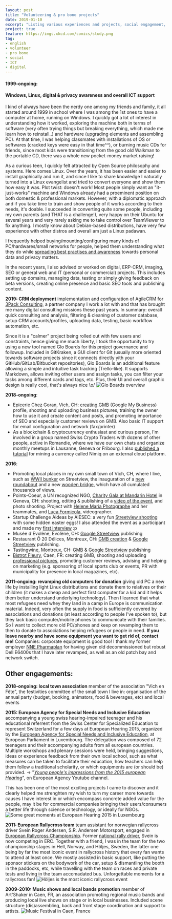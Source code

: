 ```yaml
---
layout: post
title: "Volunteering & pro bono projects"
date: 2019-01-10
excerpt: "Listing various experiences and projects, social engagement, activities, etc"
project: true
feature: https://imgs.xkcd.com/comics/study.png
tag:
- english
- volunteer
- pro bono
- social
- ICT
- digital
---
```


#### 1999-ongoing:
#### Windows, Linux, digital & privacy awareness and overall ICT support

I kind of always have been the nerdy one among my friends and family, it all started around 1999 in school where I was among the 1st ones to have a computer at home, running on Windows. I quickly got a lot of interest in understanding how it worked, exploring the machine both in terms of software (very often trying things but breaking everything, which made me learn how to reinstall..) and hardware (upgrading elements and assembling PC). At that time, I was helping classmates with installations of OS or softwares (cracked keys were easy in that time^^), or burning music CDs for friends, since most kids were transitioning from the good old Walkman to the portable CD, there was a whole new pocket-money market raising!   

As a curious teen, I quickly felt attracted by Open Source philosophy and systems. Here comes Linux. Over the years, it has been easier and easier to install graphically and run it, and since I like to share knowledge I naturally turned into a Linux evangelist and tried to convert everyone and show them how easy it was. Plot twist: doesn't work! Most people simply want an "it-just-works" machine and Windows already had a proeminent position on both domestic & professional markets. However, with a diplomatic approach and if you take time to train and show people of it works according to their needs, it's doable. I succeeded in converting quite some people, including my own parents (and THAT is a challenge!), very happy on their Ubuntu for several years and very rarely asking me to take control over TeamViewer to fix anything. I mostly know about Debian-based distributions, have very few experience with other distros and overall am just a Linux padawan.  

I frequently helped buying/mounting/configuring many kinds of PC/hardwares/small networks for people, helped them understanding what they do while [spreading best practises and awareness](https://medium.com/@Romain_Marchand/hygi�ne-num�rique-protection-donn�es-data-cleaning-r�duction-sources-d8b4984ba755) towards personal data and privacy matters.

In the recent years, I also advised or worked on digital, ERP-CRM, imaging, SEO or general web and IT (personal or commercial) projects. This includes setting up domains, managing data, testing or simply giving feedback on beta versions, creating online presence and basic SEO tools and publishing content.

**2019: CRM deployment**
implementation and configuration of AgileCRM for [3Pack Consulting](https://www.3pack.ch/), a partner company I work a lot with and that has brought me many digital consulting missions these past years. In summary: overall quick consulting and analysis, filtering & cleaning of customer database, setup CRM accounts/profiles, uploading data, testing, basic workflow automation, etc.  

Since it is a "calmer" project being rolled out with few users and constraints, hence giving me much liberty, I took the opportunity to try using a new tool named Glo Boards for this project governance and followup. Included in GitKraken, a GUI client for Git (usually more oriented towards software projects since it connects directly yith your GitHub/GitLab/Bitbucket repositories), Glo Boards is an additional feature allowing a simple and intuitive task tracking (Trello-like). It supports Markdown, allows inviting other users and assign tasks, you can filter your tasks among different cards and tags, etc. Plus, their UI and overall graphic design is really cool, that's always nice \o/
![Glo Boards overview](https://raw.githubusercontent.com/r-m-c-d/rmcd-sandbox/master/img-repo/GloBoards-GitKraken-AgileCRM-implementation.png)

**2018-ongoing**:
- Epicerie Chez Goran, Vich, CH: [creating GMB](https://goo.gl/maps/M7XP1im9uGs) (Google My Business) profile, shooting and uploading business pictures, training the owner how to use it and create content and posts, and promoting importance of SEO and especially customer reviews on GMB.
Also basic IT support for email configuration and network (fax/printer)
- As a blockchain & cryptocurrency enthusiast and curious person, I'm involved in a group named Swiss Crypto Traders with dozens of other people, active in Romandie, where we have our own chats and organize monthly meetups in Lausanne, Geneva or Fribourg. I also [published a tutorial](https://r-m-c-d.github.io//nimiq-mining-on-google-cloud-updated-guide/) for mining a currency called Nimiq on an external cloud platform.  

**2016**:
- Promoting local places in my own small town of Vich, CH, where I live, such as [WWII bunker](https://goo.gl/maps/UwRzXPRAbKN2) on Streetview, the inauguration of a [new roundabout](https://goo.gl/maps/4Lo63Jvbyv12) and a new [wooden bridge](https://goo.gl/maps/kidQSw44uwu), which have all cumulated thousands of views.
- Points-Coeur, a UN recognized NGO, [Charity Gala at Mandarin Hotel](http://suisse.pointscoeur.org/Soiree-de-charite.html) in Geneva, CH: shooting, editing & publishing of a [video of the event](https://www.youtube.com/watch?v=hetcnZ5eZfQ), and photo shooting. Project with [Helene Maria Photographe](https://www.helene-maria-photographe.org/) and her teammates, and [Luca Formicola](http://www.lucaformicola.com/), videographer.
- Startup Challenge Aideas by AIESEC: a very fun [Streetview shooting](https://goo.gl/maps/VqzTBjgNTPu) with some hidden easter eggs! I also attended the event as a participant and made my [first interview](https://goo.gl/maps/MLFbqqcTHV92) :p
- Musée d'Evolène, Evolène, CH: [Google Streetview](https://goo.gl/maps/65Y3ZKMX9wz) publishing
- Restaurant Ô 20 Délices, Montreux, CH: [GMB creation](https://goo.gl/maps/pvCvR1BuWUD2) & [Google Streetview](https://goo.gl/maps/g2zPo8g62Ak) publishing.
- Tastingwine, Montreux, CH: [GMB](https://goo.gl/maps/aFWP3wCh6522) & [Google Streetview](https://goo.gl/maps/1NcjuTdXtjN2) publishing
- [Bistrot Fleury](https://goo.gl/maps/wqKbbXBxpaL2), Caen, FR: creating GMB, shooting and uploading [professional pictures](https://goo.gl/maps/DRnMbcdJ7a32), promoting customer reviews, advising and helping on marketing (e.g. sponsoring of local sports club or events, PR with municipality for presence in local magazines, etc).

**2011-ongoing: revamping old computers for donation**
giving old PC a new life by installing light Linux distributions and donate them to relatives or their children (it makes a cheap and perfect first computer for a kid and it helps them better understand underlying technology). Then I learned that what most refugees need whey they land in a camp in Europe is communication material. Indeed, very often the supply in food is sufficiently covered by associations and donations (at least according to people I've spoken to), but they lack basic computer/mobile phones to communicate with their families. So I want to collect more old PC/phones and keep on revamping them to then to donate to associations helping refugees or people in need. **If you leave nearby and have some equipment you want to get rid of, contact me!** Companies: corporate equipment is good too! I thank my former employer [NNE Pharmaplan](https://www.3pack.ch/) for having given old decommissioned but robust Dell E6400s that I have later revamped, as well as an old patch bay and network switch.

## Other engagements:

**2018-ongoing: local town association**
member of the association "Vich en Fête", the festivities committee of the small town I live in: organisation of the annual party (budget, booking, animators, food & beverages, etc) and local events

**2015: European Agency for Special Needs and Inclusive Education**
accompanying a young swiss hearing-impaired teenager and his educational referrent from the Swiss Center for Specialized Education to represent Switzerland for a few days at European Hearing 2015, organized by the [European Agency for Special Needs and Inclusive Education](https://www.european-agency.org/), at European Parliament in Luxembourg.
The delegation was composed of 72 teenagers and their accompanying adults from all european countries. Multiple workshops and plenary sessions were held, bringing suggestions, ideas or experience feedback from their own local school, such as what measures can be taken to facilitate their education, how teachers can help them follow a traditional scholarity, or which equipments are (or should be) provided.
-> "[_Young people's impressions from the 2015 european Hearing_](https://www.youtube.com/watch?v=NcPlFVvKWkw&feature=youtu.be)", on European Agency Youtube channel.  

This has been one of the most exciting projects I came to discover and it clearly helped me strenghten my wish to turn my career more towards causes I have interest in or which encompass concrete added value for the people, may it be for commercial companies bringing their users/consumers a better life through science or technology, or ideally for NGOs.
![Some great moments at European Hearing 2015 in Luxembourg](https://raw.githubusercontent.com/r-m-c-d/rmcd-sandbox/master/img-repo/european-hearing-luxembourg.png)

**2011: European Rallycross team**
team assistant for norwegian rallycross driver Svein Roger Andersen, S.R. Andersen Motorsport, engaged in [European Rallycross Championship](https://www.fia.com/events/european-rallycross-championship/season-2018/fia-european-rallycross-championship). Former [national rally driver](https://sites.google.com/site/bilsportcaravan/bilsportsutoevere---norske/a/andersen-svein-roger), Svein is now competing in ERC. Together with a friend, I was in the team for the two championship stages in Hell, Norway, and Höljes, Sweden, the latter one being by far the most iconic event in rallycross history that every fan wants to attend at least once. We mostly assisted in basic support, like putting the sponsor stickers on the bodywork of the car, setup & dismantling the booth in the paddocks, etc, while travelling with the team on races and private tests and living in the team accomadated bus. Unforgettable moments for a rallycross fan!
![Höljes is the most iconic rallycross event](https://raw.githubusercontent.com/r-m-c-d/rmcd-sandbox/master/img-repo/rallycross-norway-sweden-patchwork.png)

**2009-2010: Music shows and local bands promotion**
member of Art'Shaker in Caen, FR, an association promoting regional music bands and producing local live shows on stage or in local businesses. Included scene structure (dis)assembling, back and front stage coordination and support to artists.
![Music Festival in Caen, France](https://raw.githubusercontent.com/r-m-c-d/rmcd-sandbox/master/img-repo/art-shaker-music-shows.png)
